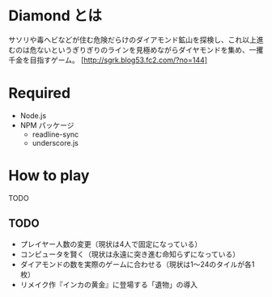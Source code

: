 # Diamond とは

サソリや毒ヘビなどが住む危険だらけのダイアモンド鉱山を探検し、これ以上進むのは危ないというぎりぎりのラインを見極めながらダイヤモンドを集め、一攫千金を目指すゲーム。
[http://sgrk.blog53.fc2.com/?no=144]

# Required

- Node.js
- NPM パッケージ
  - readline-sync
  - underscore.js

# How to play

TODO

## TODO

- プレイヤー人数の変更（現状は4人で固定になっている）
- コンピュータを賢く（現状は永遠に突き進む命知らずになっている）
- ダイアモンドの数を実際のゲームに合わせる（現状は1〜24のタイルが各1枚）
- リメイク作『インカの黄金』に登場する「遺物」の導入
